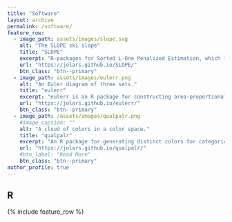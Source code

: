 ```yaml
---
title: "Software"
layout: archive
permalink: /software/
feature_row:
  - image_path: assets/images/slope.svg
    alt: "The SLOPE ski slope"
    title: "SLOPE"
    excerpt: "R-packages for Sorted L-One Penalized Estimation, which fits generalized linear models penalized with the sorted L1-norm"
    url: "https://jolars.github.io/SLOPE/"
    btn_class: "btn--primary"
  - image_path: assets/images/eulerr.png
    alt: "An Euler diagram of three sets."
    title: "eulerr"
    excerpt: "eulerr is an R package for constructing area-proportional Euler diagrams with ellipses."
    url: "https://jolars.github.io/eulerr/"
    btn_class: "btn--primary"
  - image_path: /assets/images/qualpalr.png
    #image_caption: ""
    alt: "A cloud of colors in a color space."
    title: "qualpalr"
    excerpt: "An R package for generating distinct colors for categorical data."
    url: "https://jolars.github.io/qualpalr/"
    #btn_label: "Read More"
    btn_class: "btn--primary"
author_profile: true
---
```


## R

{% include feature_row %}
